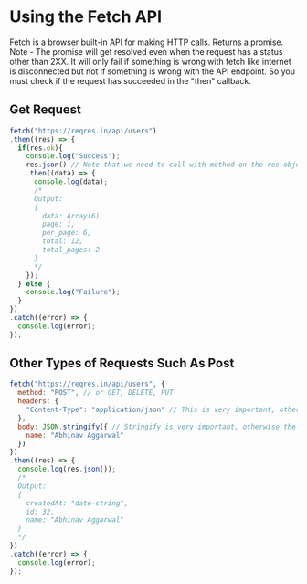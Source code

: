 # Using the Fetch API
Fetch is a browser built-in API for making HTTP calls. Returns a promise. Note - The promise will get resolved even when the request has a status other than 2XX. It will only fail if something is wrong with fetch like internet is disconnected but not if something is wrong with the API endpoint. So you must check if the request has succeeded in the "then" callback.

## Get Request
```javascript
fetch("https://reqres.in/api/users")
.then((res) => {
  if(res.ok){
    console.log("Success");
    res.json() // Note that we need to call with method on the res object to get data, it is not readable directly. this also returns a promise
    .then((data) => {
      console.log(data);
      /*
      Output:
      {
        data: Array(6),
        page: 1,
        per_page: 6,
        total: 12,
        total_pages: 2
      }
      */
    }); 
  } else {
    console.log("Failure");
  }
})
.catch((error) => {
  console.log(error);
});
```

## Other Types of Requests Such As Post
```javascript
fetch("https://reqres.in/api/users", {
  method: "POST", // or GET, DELETE, PUT
  headers: {
    "Content-Type": "application/json" // This is very important, otherwise the POST request will not work
  },
  body: JSON.stringify({ // Stringify is very important, otherwise the POST request will not work
    name: "Abhinav Aggarwal"
  })
})
.then((res) => {
  console.log(res.json());
  /*
  Output:
  {
    createdAt: "date-string",
    id: 32,
    name: "Abhinav Aggarwal"
  }
  */
})
.catch((error) => {
  console.log(error);
});
```
